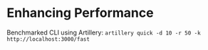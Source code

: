 # Enhancing Performance

Benchmarked CLI using Artillery: `artillery quick -d 10 -r 50 -k http://localhost:3000/fast`
